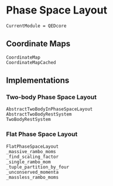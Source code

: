 # Phase Space Layout

```@meta
CurrentModule = QEDcore
```

## Coordinate Maps

```@docs
CoordinateMap
CoordinateMapCached
```

## Implementations

### Two-body Phase Space Layout

```@docs
AbstractTwoBodyInPhaseSpaceLayout
AbstractTwoBodyRestSystem
TwoBodyRestSystem
```

### Flat Phase Space Layout

```@docs
FlatPhaseSpaceLayout
_massive_rambo_moms
_find_scaling_factor
_single_rambo_mom
_tuple_partition_by_four
_unconserved_momenta
_massless_rambo_moms
```
